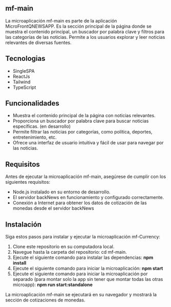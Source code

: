 ## mf-main
La microaplicación mf-main es parte de la aplicación MicroFrontQNEWSAPP. Es la sección principal de la página donde se muestra el contenido principal, un buscador por palabra clave y filtros para las categorías de las noticias. Permite a los usuarios explorar y leer noticias relevantes de diversas fuentes.

## Tecnologias
<ul>
  <li>SingleSPA</li>
  <li>ReactJs</li>
  <li>Tailwind</li>
  <li>TypeScript</li>
</ul>

## Funcionalidades
<ul>
  <li>
Muestra el contenido principal de la página con noticias relevantes.
  </li>
  <li>
Proporciona un buscador por palabra clave para buscar noticias específicas. (en desarrollo)
  </li>
  <li>
Permite filtrar las noticias por categorías, como política, deportes, entretenimiento, etc.
  </li>
  <li>
Ofrece una interfaz de usuario intuitiva y fácil de usar para navegar por las noticias.
  </li>
</ul>

## Requisitos
Antes de ejecutar la microaplicación mf-main, asegúrese de cumplir con los siguientes requisitos:
<ul>
  <li>
Node.js instalado en su entorno de desarrollo.
  </li>
  <li>
El servidor backNews en funcionamiento y configurado correctamente.
  </li>
  <li>
Conexión a Internet para obtener los datos de cotización de las monedas desde el servidor backNews
  </li>
</ul>

## Instalación
Siga estos pasos para instalar y ejecutar la microaplicación mf-Currency:
<ol>
  <li>
Clone este repositorio en su computadora local.
  </li>
  <li>
Navegue hasta la carpeta del repositorio: cd mf-main.
  </li>
  <li>
Ejecute el siguiente comando para instalar las dependencias: <strong>npm install</strong>
  </li>
  <li>
Ejecute el siguiente comando para iniciar la microaplicación: <strong>npm start</strong>
  </li>
  </li>
  <li>
Ejecute el siguiente comando para iniciar la microaplicación por separado (para montar solo la app sin tener que montar todas las otras microapp): <strong>npm run start:standalone</strong>
  </li>
</ol>

La microaplicación mf-main se ejecutará en su navegador y mostrará la sección de cotizaciones de monedas.
